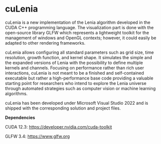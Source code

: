 # cuLenia

cuLenia is a new implementation of the Lenia algorithm developed in the CUDA C++ programming language. The visualization part is done with the open-source library GLFW which represents a lightweight toolkit for
the management of windows and OpenGL contexts; however, it could easily be adapted to other rendering frameworks.

cuLenia allows configuring all standard parameters such as grid size, time resolution, growth function, and kernel shape. It simulates the simple and the expanded versions of Lenia with the possibility to define multiple kernels and channels. Focusing on performance rather than rich user interactions, cuLenia is not meant to be a finished and self-contained executable but rather a high-performance base code providing a valuable starting point for researchers who intend to explore the Lenia universe through automated strategies such as computer vision or machine learning algorithms.

cuLenia has been developed under Microsoft Visual Studio 2022 and is shipped with the corresponding solution and project files.

**Dependencies**

CUDA 12.3: https://developer.nvidia.com/cuda-toolkit

GLFW 3.4: https://www.glfw.org
